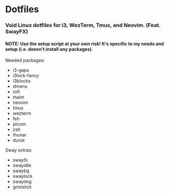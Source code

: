 # Dotfiles

### Void Linux dotfiles for i3, WezTerm, Tmux, and Neovim. (Feat. SwayFX)

#### NOTE: Use the setup script at your own risk! It's specific to my needs and setup (i.e. doesn't install any packages).

Needed packages:
- i3-gaps
- i3lock-fancy
- i3blocks
- dmenu
- rofi
- maim
- neovim
- tmux
- wezterm
- feh
- picom
- zsh
- thunar
- dunst

Sway extras:
- swayfx
- swayidle
- swaybg
- swaylock
- swayimg
- grimshot
